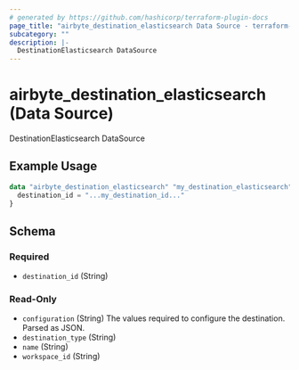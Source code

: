 ```yaml
---
# generated by https://github.com/hashicorp/terraform-plugin-docs
page_title: "airbyte_destination_elasticsearch Data Source - terraform-provider-airbyte"
subcategory: ""
description: |-
  DestinationElasticsearch DataSource
---
```


# airbyte_destination_elasticsearch (Data Source)

DestinationElasticsearch DataSource

## Example Usage

```terraform
data "airbyte_destination_elasticsearch" "my_destination_elasticsearch" {
  destination_id = "...my_destination_id..."
}
```

<!-- schema generated by tfplugindocs -->
## Schema

### Required

- `destination_id` (String)

### Read-Only

- `configuration` (String) The values required to configure the destination. Parsed as JSON.
- `destination_type` (String)
- `name` (String)
- `workspace_id` (String)


